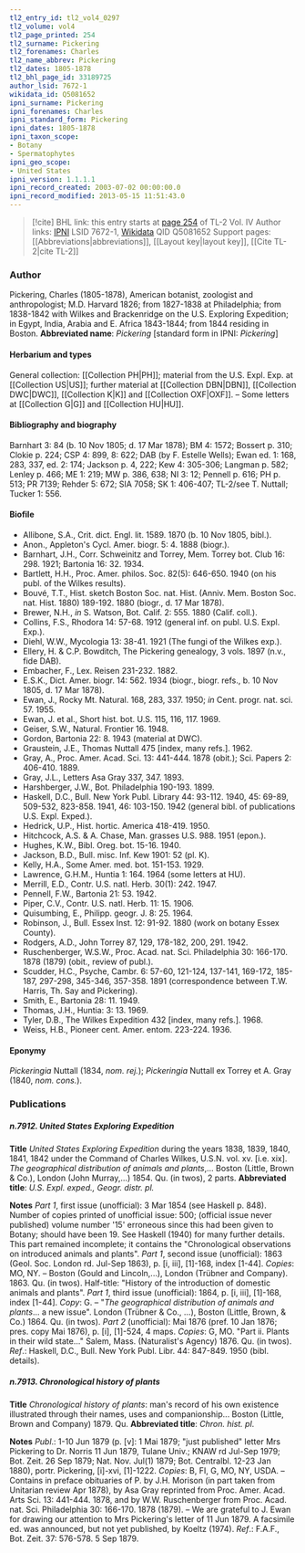 ```yaml
---
tl2_entry_id: tl2_vol4_0297
tl2_volume: vol4
tl2_page_printed: 254
tl2_surname: Pickering
tl2_forenames: Charles
tl2_name_abbrev: Pickering
tl2_dates: 1805-1878
tl2_bhl_page_id: 33189725
author_lsid: 7672-1
wikidata_id: Q5081652
ipni_surname: Pickering
ipni_forenames: Charles
ipni_standard_form: Pickering
ipni_dates: 1805-1878
ipni_taxon_scope: 
- Botany
- Spermatophytes
ipni_geo_scope: 
- United States
ipni_version: 1.1.1.1
ipni_record_created: 2003-07-02 00:00:00.0
ipni_record_modified: 2013-05-15 11:51:43.0
---
```


> [!cite] BHL link: this entry starts at [page 254](https://www.biodiversitylibrary.org/page/33189725) of TL-2 Vol. IV
> Author links: [IPNI](https://www.ipni.org/a/7672-1) LSID 7672-1, [Wikidata](https://www.wikidata.org/wiki/Q5081652) QID Q5081652
> Support pages: [[Abbreviations|abbreviations]], [[Layout key|layout key]], [[Cite TL-2|cite TL-2]]

### Author

Pickering, Charles (1805-1878), American botanist, zoologist and anthropologist; M.D. Harvard 1826; from 1827-1838 at Philadelphia; from 1838-1842 with Wilkes and Brackenridge on the U.S. Exploring Expedition; in Egypt, India, Arabia and E. Africa 1843-1844; from 1844 residing in Boston. 
**Abbreviated name**: *Pickering* \[standard form in IPNI: *Pickering*\]

#### Herbarium and types

General collection: [[Collection PH|PH]]; material from the U.S. Expl. Exp. at [[Collection US|US]]; further material at [[Collection DBN|DBN]], [[Collection DWC|DWC]], [[Collection K|K]] and [[Collection OXF|OXF]]. – Some letters at [[Collection G|G]] and [[Collection HU|HU]].

#### Bibliography and biography

Barnhart 3: 84 (b. 10 Nov 1805; d. 17 Mar 1878); BM 4: 1572; Bossert p. 310; Clokie p. 224; CSP 4: 899, 8: 622; DAB (by F. Estelle Wells); Ewan ed. 1: 168, 283, 337, ed. 2: 174; Jackson p. 4, 222; Kew 4: 305-306; Langman p. 582; Lenley p. 466; ME 1: 219; MW p. 386, 638; NI 3: 12; Pennell p. 616; PH p. 513; PR 7139; Rehder 5: 672; SIA 7058; SK 1: 406-407; TL-2/see T. Nuttall; Tucker 1: 556.

#### Biofile

- Allibone, S.A., Crit. dict. Engl. lit. 1589. 1870 (b. 10 Nov 1805, bibl.).
- Anon., Appleton's Cycl. Amer. biogr. 5: 4. 1888 (biogr.).
- Barnhart, J.H., Corr. Schweinitz and Torrey, Mem. Torrey bot. Club 16: 298. 1921; Bartonia 16: 32. 1934.
- Bartlett, H.H., Proc. Amer. philos. Soc. 82(5): 646-650. 1940 (on his publ. of the Wilkes results).
- Bouvé, T.T., Hist. sketch Boston Soc. nat. Hist. (Anniv. Mem. Boston Soc. nat. Hist. 1880) 189-192. 1880 (biogr., d. 17 Mar 1878).
- Brewer, N.H., *in* S. Watson, Bot. Calif. 2: 555. 1880 (Calif. coll.).
- Collins, F.S., Rhodora 14: 57-68. 1912 (general inf. on publ. U.S. Expl. Exp.).
- Diehl, W.W., Mycologia 13: 38-41. 1921 (The fungi of the Wilkes exp.).
- Ellery, H. & C.P. Bowditch, The Pickering genealogy, 3 vols. 1897 (n.v., fide DAB).
- Embacher, F., Lex. Reisen 231-232. 1882.
- E.S.K., Dict. Amer. biogr. 14: 562. 1934 (biogr., biogr. refs., b. 10 Nov 1805, d. 17 Mar 1878).
- Ewan, J., Rocky Mt. Natural. 168, 283, 337. 1950; *in* Cent. progr. nat. sci. 57. 1955.
- Ewan, J. et al., Short hist. bot. U.S. 115, 116, 117. 1969.
- Geiser, S.W., Natural. Frontier 16. 1948.
- Gordon, Bartonia 22: 8. 1943 (material at DWC).
- Graustein, J.E., Thomas Nuttall 475 \[index, many refs.\]. 1962.
- Gray, A., Proc. Amer. Acad. Sci. 13: 441-444. 1878 (obit.); Sci. Papers 2: 406-410. 1889.
- Gray, J.L., Letters Asa Gray 337, 347. 1893.
- Harshberger, J.W., Bot. Philadelphia 190-193. 1899.
- Haskell, D.C., Bull. New York Publ. Library 44: 93-112. 1940, 45: 69-89, 509-532, 823-858. 1941, 46: 103-150. 1942 (general bibl. of publications U.S. Expl. Exped.).
- Hedrick, U.P., Hist. hortic. America 418-419. 1950.
- Hitchcock, A.S. & A. Chase, Man. grasses U.S. 988. 1951 (epon.).
- Hughes, K.W., Bibl. Oreg. bot. 15-16. 1940.
- Jackson, B.D., Bull. misc. Inf. Kew 1901: 52 (pl. K).
- Kelly, H.A., Some Amer. med. bot. 151-153. 1929.
- Lawrence, G.H.M., Huntia 1: 164. 1964 (some letters at HU).
- Merrill, E.D., Contr. U.S. natl. Herb. 30(1): 242. 1947.
- Pennell, F.W., Bartonia 21: 53. 1942.
- Piper, C.V., Contr. U.S. natl. Herb. 11: 15. 1906.
- Quisumbing, E., Philipp. geogr. J. 8: 25. 1964.
- Robinson, J., Bull. Essex Inst. 12: 91-92. 1880 (work on botany Essex County).
- Rodgers, A.D., John Torrey 87, 129, 178-182, 200, 291. 1942.
- Ruschenberger, W.S.W., Proc. Acad. nat. Sci. Philadelphia 30: 166-170. 1878 (1879) (obit., review of publ.).
- Scudder, H.C., Psyche, Cambr. 6: 57-60, 121-124, 137-141, 169-172, 185-187, 297-298, 345-346, 357-358. 1891 (correspondence between T.W. Harris, Th. Say and Pickering).
- Smith, E., Bartonia 28: 11. 1949.
- Thomas, J.H., Huntia: 3: 13. 1969.
- Tyler, D.B., The Wilkes Expedition 432 \[index, many refs.\]. 1968.
- Weiss, H.B., Pioneer cent. Amer. entom. 223-224. 1936.

#### Eponymy

*Pickeringia* Nuttall (1834, *nom. rej.*); *Pickeringia* Nuttall ex Torrey et A. Gray (1840, *nom. cons.*).

### Publications

##### n.7912. United States Exploring Expedition

**Title**
*United States Exploring Expedition* during the years 1838, 1839, 1840, 1841, 1842 under the Command of Charles Wilkes, U.S.N. vol. xv. \[i.e. xix\]. *The geographical distribution of animals and plants*,... Boston (Little, Brown & Co.), London (John Murray,...) 1854. Qu. (in twos), 2 parts.
**Abbreviated title**: *U.S. Expl. exped., Geogr. distr. pl.*

**Notes**
*Part 1*, first issue (unofficial): 3 Mar 1854 (see Haskell p. 848). Number of copies printed of unofficial issue: 500; (official issue never published) volume number '15' erroneous since this had been given to Botany; should have been 19. See Haskell (1940) for many further details. This part remained incomplete; it contains the "Chronological observations on introduced animals and plants".
*Part 1*, second issue (unofficial): 1863 (Geol. Soc. London rd. Jul-Sep 1863), p. \[i, iii\], \[1\]-168, index \[1-44\]. *Copies*: MO, NY. – Boston (Gould and Lincoln,...), London (Trübner and Company). 1863. Qu. (in twos). Half-title: "History of the introduction of domestic animals and plants".
*Part 1*, third issue (unofficial): 1864, p. \[i, iii\], \[1\]-168, index \[1-44\]. *Copy*: G. – "*The geographical distribution of animals and plants*... a new issue". London (Trübner & Co., ...), Boston (Little, Brown, & Co.) 1864. Qu. (in twos).
*Part 2* (unofficial): Mai 1876 (pref. 10 Jan 1876; pres. copy Mai 1876), p. \[i\], \[1\]-524, 4 maps. *Copies*: G, MO. "Part ii. Plants in their wild state..." Salem, Mass. (Naturalist's Agency) 1876. Qu. (in twos).
*Ref*.: Haskell, D.C., Bull. New York Publ. Libr. 44: 847-849. 1950 (bibl. details).

##### n.7913. Chronological history of plants

**Title**
*Chronological history of plants*: man's record of his own existence illustrated through their names, uses and companionship... Boston (Little, Brown and Company) 1879. Qu.
**Abbreviated title**: *Chron. hist. pl*.

**Notes**
*Publ*.: 1-10 Jun 1879 (p. \[v\]: 1 Mai 1879; "just published" letter Mrs Pickering to Dr. Norris 11 Jun 1879, Tulane Univ.; KNAW rd Jul-Sep 1979; Bot. Zeit. 26 Sep 1879; Nat. Nov. Jul(1) 1879; Bot. Centralbl. 12-23 Jan 1880), portr. Pickering, \[i\]-xvi, \[1\]-1222. *Copies*: B, FI, G, MO, NY, USDA. – Contains in preface obituaries of P. by J.H. Morison (in part taken from Unitarian review Apr 1878), by Asa Gray reprinted from Proc. Amer. Acad. Arts Sci. 13: 441-444. 1878, and by W.W. Ruschenberger from Proc. Acad. nat. Sci. Philadelphia 30: 166-170. 1878 (1879). – We are grateful to J. Ewan for drawing our attention to Mrs Pickering's letter of 11 Jun 1879. A facsimile ed. was announced, but not yet published, by Koeltz (1974).
*Ref*.: F.A.F., Bot. Zeit. 37: 576-578. 5 Sep 1879.


